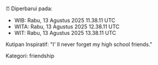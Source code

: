 ⏰ Diperbarui pada:
- WIB: Rabu, 13 Agustus 2025 11.38.11 UTC
- WITA: Rabu, 13 Agustus 2025 12.38.11 UTC
- WIT: Rabu, 13 Agustus 2025 13.38.11 UTC

Kutipan Inspiratif:
"I' ll never forget my high school friends."


Kategori: friendship

